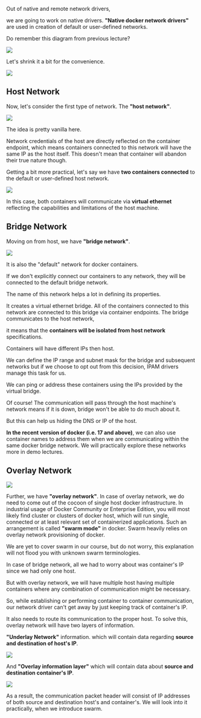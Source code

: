 
Out of native and remote network drivers,

we are going to work on native drivers. **"Native docker network drivers"** are used in creation of default or user-defined networks.

Do remember this diagram from previous lecture?

![](2024-02-06-10-32-45.png)

Let's shrink it a bit for the convenience.

![](2024-02-06-10-33-18.png)


## Host Network

Now, let's consider the first type of network. The **"host network"**.

![](2024-02-06-10-38-38.png)

The idea is pretty vanilla here.

Network credentials of the host are directly reflected on the container endpoint, which means containers connected to this network will have the same IP as the host itself. This doesn't mean that container will abandon their true nature though.

Getting a bit more practical, let's say we have **two containers connected** to the default or user-defined host network.

![](2024-02-06-10-43-02.png)

In this case, both containers will communicate via **virtual ethernet** reflecting the capabilities and limitations of the host machine.


## Bridge Network

Moving on from host, we have **"bridge network"**.

![](2024-02-06-10-46-03.png)

It is also the "default" network for docker containers.

If we don't explicitly connect our containers to any network, they will be connected to the default bridge network.

The name of this network helps a lot in defining its properties.

It creates a virtual ethernet bridge. All of the containers connected to this network are connected to this bridge via container endpoints. The bridge communicates to the host network,

it means that the **containers will be isolated from host network** specifications.

Containers will have different IPs then host.

We can define the IP range and subnet mask for the bridge and subsequent networks but if we choose to opt out from this decision, IPAM drivers manage this task for us.

We can ping or address these containers using the IPs provided by the virtual bridge.

Of course! The communication will pass through the host machine's network means if it is down, bridge won't be able to do much about it.

But this can help us hiding the DNS or IP of the host.

**In the recent version of docker (i.e. 17 and above)**, we can also use container names to address them when we are communicating within the same docker bridge network. We will practically explore these networks more in demo lectures.


## Overlay Network

![](2024-02-06-10-49-25.png)

Further, we have **"overlay network"**. In case of overlay network, we do need to come out of the cocoon of single host docker infrastructure. In industrial usage of Docker Community or Enterprise Edition, you will most likely find cluster or clusters of docker host, which will run single, connected or at least relevant set of containerized applications. Such an arrangement is called **"swarm mode"** in docker. Swarm heavily relies on overlay network provisioning of docker.

We are yet to cover swarm in our course, but do not worry, this explanation will not flood you with unknown swarm terminologies.

In case of bridge network, all we had to worry about was container's IP since we had only one host.

But with overlay network, we will have multiple host having multiple containers where any combination of communication might be necessary.

So, while establishing or performing container to container communication, our network driver can't get away by just keeping track of container's IP.

It also needs to route its communication to the proper host. To solve this, overlay network will have two layers of information.

**"Underlay Network"** information. which will contain data regarding **source and destination of host's IP**.

![](2024-02-06-10-54-28.png)

And **"Overlay information layer"** which will contain data about **source and destination container's IP**.

![](2024-02-06-10-55-36.png)

As a result, the communication packet header will consist of IP addresses of both source and destination host's and container's. We will look into it practically, when we introduce swarm.